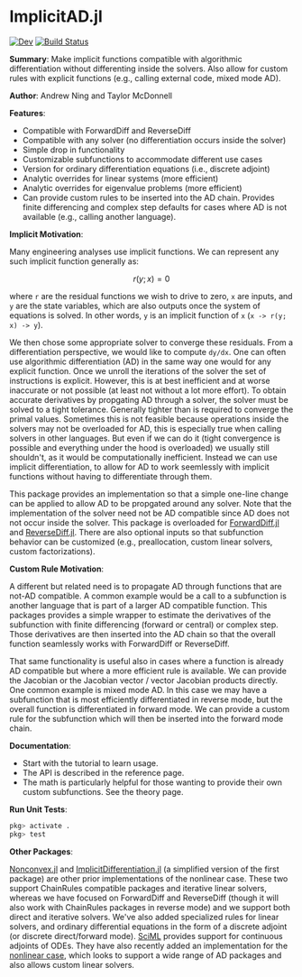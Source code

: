 # ImplicitAD.jl

<!-- [![Stable](https://img.shields.io/badge/docs-stable-blue.svg)](https://byuflowlab.github.io/ImplicitAD.jl/stable/) -->
[![Dev](https://img.shields.io/badge/docs-dev-blue.svg)](https://byuflowlab.github.io/ImplicitAD.jl/dev/)
[![Build Status](https://github.com/byuflowlab/ImplicitAD.jl/actions/workflows/CI.yml/badge.svg?branch=main)](https://github.com/byuflowlab/ImplicitAD.jl/actions/workflows/CI.yml?query=branch%3Amain)

**Summary**: Make implicit functions compatible with algorithmic differentiation without differenting inside the solvers. Also allow for custom rules with explicit functions (e.g., calling external code, mixed mode AD).

**Author**: Andrew Ning and Taylor McDonnell

**Features**:

- Compatible with ForwardDiff and ReverseDiff
- Compatible with any solver (no differentiation occurs inside the solver)
- Simple drop in functionality
- Customizable subfunctions to accommodate different use cases
- Version for ordinary differentiation equations (i.e., discrete adjoint)
- Analytic overrides for linear systems (more efficient)
- Analytic overrides for eigenvalue problems (more efficient)
- Can provide custom rules to be inserted into the AD chain. Provides finite differencing and complex step defaults for cases where AD is not available (e.g., calling another language).

**Implicit Motivation**:

Many engineering analyses use implicit functions.  We can represent any such implicit function generally as:
```math
r(y; x) = 0
```
where ``r`` are the residual functions we wish to drive to zero, ``x`` are inputs, and ``y`` are the state variables, which are also outputs once the system of equations is solved.  In other words, ``y`` is an implicit function of ``x`` (``x -> r(y; x) -> y``).

We then chose some appropriate solver to converge these residuals.  From a differentiation perspective, we would like to compute ``dy/dx``.  One can often use algorithmic differentiation (AD) in the same way one would for any explicit function.  Once we unroll the iterations of the solver the set of instructions is explicit.  However, this is at best inefficient and at worse inaccurate or not possible (at least not without a lot more effort).  To obtain accurate derivatives by propgating AD through a solver, the solver must be solved to a tight tolerance.  Generally tighter than is required to converge the primal values.  Sometimes this is not feasible because operations inside the solvers may not be overloaded for AD, this is especially true when calling solvers in other languages.  But even if we can do it (tight convergence is possible and everything under the hood is overloaded) we usually still shouldn't, as it would be computationally inefficient.  Instead we can use implicit differentiation, to allow for AD to work seemlessly with implicit functions without having to differentiate through them.

This package provides an implementation so that a simple one-line change can be applied to allow AD to be propgated around any solver.  Note that the implementation of the solver need not be AD compatible since AD does not not occur inside the solver.  This package is overloaded for [ForwardDiff.jl](https://github.com/JuliaDiff/ForwardDiff.jl) and [ReverseDiff.jl](https://github.com/JuliaDiff/ReverseDiff.jl).  There are also optional inputs so that subfunction behavior can be customized (e.g., preallocation, custom linear solvers, custom factorizations).

**Custom Rule Motivation**:

A different but related need is to propagate AD through functions that are not-AD compatible. A common example would be a call to a subfunction is another language that is part of a larger AD compatible function. This packages provides a simple wrapper to estimate the derivatives of the subfunction with finite differencing (forward or central) or complex step.  Those derivatives are then inserted into the AD chain so that the overall function seamlessly works with ForwardDiff or ReverseDiff.

That same functionality is useful also in cases where a function is already AD compatible but where a more efficient rule is available.  We can provide the Jacobian or the Jacobian vector / vector Jacobian products directly.  One common example is mixed mode AD.  In this case we may have a subfunction that is most efficiently differentiated in reverse mode, but the overall function is differentiated in forward mode.  We can provide a custom rule for the subfunction which will then be inserted into the forward mode chain. 

**Documentation**:

- Start with the tutorial to learn usage.  
- The API is described in the reference page.
- The math is particularly helpful for those wanting to provide their own custom subfunctions. See the theory page.

**Run Unit Tests**:

```julia
pkg> activate .
pkg> test
```

**Other Packages**:

[Nonconvex.jl](https://julianonconvex.github.io/Nonconvex.jl/stable/gradients/implicit/) and [ImplicitDifferentiation.jl](https://github.com/gdalle/ImplicitDifferentiation.jl) (a simplified version of the first package) are other prior implementations of the nonlinear case.  These two support ChainRules compatible packages and iterative linear solvers, whereas we have focused on ForwardDiff and ReverseDiff (though it will also work with ChainRules packages in reverse mode) and we support both direct and iterative solvers.  We've also added specialized rules for linear solvers, and ordinary differential equations in the form of a discrete adjoint (or discrete direct/forward mode).  [SciML](https://docs.sciml.ai/SciMLSensitivity/stable/manual/differential_equation_sensitivities/#sensitivity_diffeq) provides support for continuous adjoints of ODEs.  They have also recently added an implementation for the [nonlinear case](https://docs.sciml.ai/SciMLSensitivity/stable/manual/nonlinear_solve_sensitivities/), which looks to support a wide range of AD packages and also allows custom linear solvers.